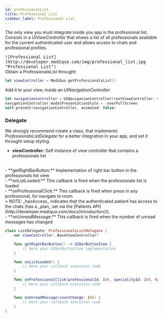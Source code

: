 ```yaml
---
id: professionalList
title: Professional List
sidebar_label: Professional List
---
```


The only view you must integrate inside you app is the professional list. Consists in a _UIViewController_ that shows a list of all professionals available for the current authenticated user and allows access to chats and professional profiles.

<kbd>
![Professional List](http://developer.mediquo.com/img/professional_list.jpg "Professional List")
</kbd>

<br/>
Obtain a ProfessionalsList throught:

```swift
let viewController = MediQuo.getProfessionalsList()
```

Add it to your view, inside an _UINavigationController_:

```swift
let navigationController = UINavigationController(rootViewController: viewController)
navigationController.modalPresentationStyle = .overFullScreen
self.present(navigationController, animated: false)
```

### Delegate

We strongly recommend create a class, that implements _ProfessionalsListDelegate_ for a better integration in your app, and set it throught setup styling.
<br/>
- **viewController:** Self instance of view controller that contains a professionals list
<br/>
- **getRightBarButton:** Implementation of right bar button in the professionals list view
<br/>
- **onListLoaded:** This callback is fired when the professionals list is loaded
<br/>
- **onProfessionalClick:** This callback is fired when press in any professional, for navigate to room
<br/>
> NOTE: _hasAccess_ indicates that the authenticated patient has access to the chats (has a _plan_ set via the [Patients API](http://developer.mediquo.com/docs/introduction/)).
<br/>
- **onUnreadMessage:** This callback is fired when the number of unread messages has changed

```swift
class ListDelegate: ProfessionalsListDelegate {
    var viewController: BaseViewController?

    func getRightBarButton() -> UIBarButtonItem {
        // Here your UIBarButtonItem implementation
    }

    func onListLoaded() {
        // Here your callback execution code
    }

    func onProfessionalClick(professionalId: Int, specialityId: Int, hasAccess: Bool) -> Bool {
        // Here your callback execution code
    }

    func onUnreadMessage(countChange: Int) {
        // Here your callback execution code
    }
}
```
